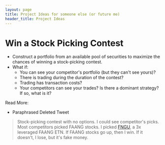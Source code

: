 ```yaml
---
layout: page
title: Project Ideas for someone else (or future me)
header_title: Project Ideas 
---
```


# Win a Stock Picking Contest

- Construct a portfolio from an available pool of securities to maximize the chances of winning a stock-picking contest.
- What if:
    - You can see your competitor's portfolio (but they can't see yours)?
    - There is trading during the duration of the contest?
    - Trading has transaction costs?
    - Your competitors can see your trades? Is there a dominant strategy? If so, what is it?
    
Read More:
- Paraphrased Deleted Tweet  
> Stock-picking contest with no options. I could see competitor's picks. Most competitors picked FAANG stocks. I picked [FNGU](https://www.google.com/finance/quote/FNGU:NYSEARCA?hl=en), a 3x leveraged FAANG ETN. If FAANG stocks go up, then I win. If it doesn't, I lose, but it's fake money.

[](https://twitter.com/RamVasuthevan/status/1690046256750415879)

